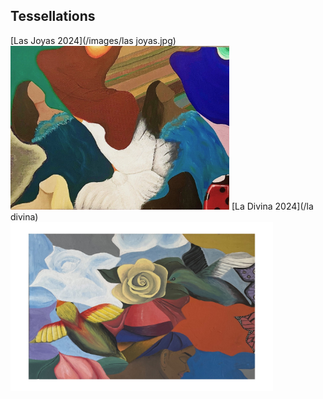 ---
---
## Tessellations

[Las Joyas 2024](/images/las joyas.jpg)<br>
<img src="images/las joyas.jpg" style="width: 350px; height: 262px;"/>
[La Divina 2024](/la divina)<br>
<img src="images/la divina - Copy.jpg" style="width: 420px; height: 270px;"/>
